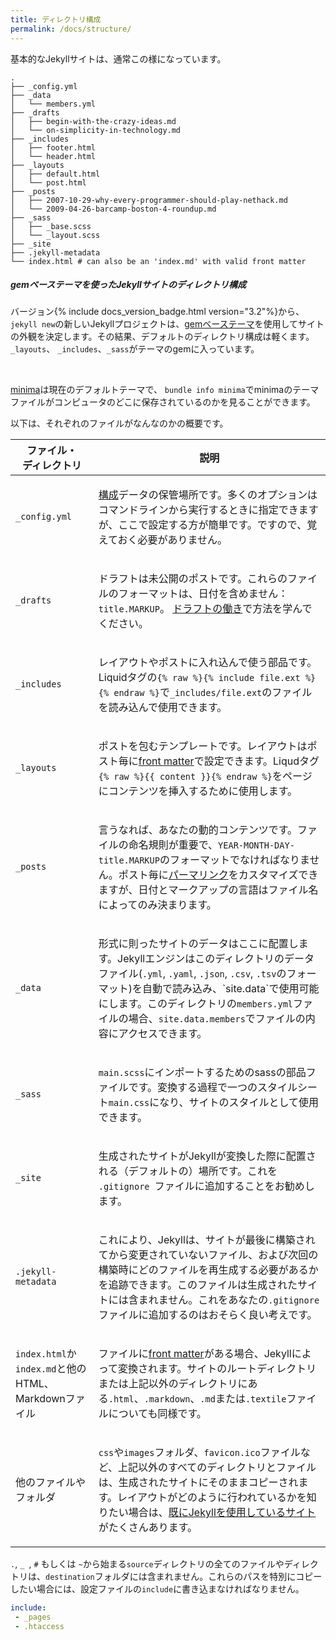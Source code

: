 ```yaml
---
title: ディレクトリ構成
permalink: /docs/structure/
---
```

<!-- ---
title: Directory Structure
permalink: /docs/structure/
--- -->

基本的なJekyllサイトは、通常この様になっています。

<!-- A basic Jekyll site usually looks something like this: -->

```
.
├── _config.yml
├── _data
│   └── members.yml
├── _drafts
│   ├── begin-with-the-crazy-ideas.md
│   └── on-simplicity-in-technology.md
├── _includes
│   ├── footer.html
│   └── header.html
├── _layouts
│   ├── default.html
│   └── post.html
├── _posts
│   ├── 2007-10-29-why-every-programmer-should-play-nethack.md
│   └── 2009-04-26-barcamp-boston-4-roundup.md
├── _sass
│   ├── _base.scss
│   └── _layout.scss
├── _site
├── .jekyll-metadata
└── index.html # can also be an 'index.md' with valid front matter
```

<div class="note">
  <h5>gemベーステーマを使ったJekyllサイトのディレクトリ構成</h5>
  <!-- <h5>Directory structure of Jekyll sites using gem-based themes</h5> -->
  <p>
    バージョン{% include docs_version_badge.html version="3.2"%}から、<code>jekyll new</code>の新しいJekyllプロジェクトは、<a href="/docs/themes/">gemベーステーマ</a>を使用してサイトの外観を決定します。その結果、デフォルトのディレクトリ構成は軽くます。<code>_layouts</code>、 <code>_includes</code>、<code>_sass</code>がテーマのgemに入っています。
  </p>
  <!-- <p>
    Since version {% include docs_version_badge.html version="3.2"%}, a new Jekyll project bootstrapped with <code>jekyll new</code> uses <a href="/docs/themes/">gem-based themes</a> to define the look of the site. This results in a lighter default directory structure : <code>_layouts</code>, <code>_includes</code> and <code>_sass</code> are stored in the theme-gem, by default.
  </p> -->
  <br />
  <p>
     <a href="https://github.com/jekyll/minima" target="_blank">minima</a>は現在のデフォルトテーマで、 <code>bundle info minima</code>でminimaのテーマファイルがコンピュータのどこに保存されているのかを見ることができます。
  </p>
  <!-- <p>
     <a href="https://github.com/jekyll/minima">minima</a> is the current default theme, and <code>bundle info minima</code> will show you where minima theme's files are stored on your computer.
  </p> -->
</div>

以下は、それぞれのファイルがなんなのかの概要です。

<!-- An overview of what each of these does: -->

<div class="mobile-side-scroller">
<table>
  <thead>
    <tr>
      <th>ファイル・<br />ディレクトリ</th>
      <th>説明</th>
      <!-- <th>File / Directory</th>
      <th>Description</th> -->
    </tr>
  </thead>
  <tbody>
    <tr>
      <td>
        <p><code>_config.yml</code></p>
      </td>
      <td>
        <p>
          <a href="{{ "/docs/configuration/" | relative_url }}">構成</a>データの保管場所です。多くのオプションはコマンドラインから実行するときに指定できますが、ここで設定する方が簡単です。ですので、覚えておく必要がありません。
        </p>
        <!-- <p>
          Stores <a href="/docs/configuration/">configuration</a> data. Many of
          these options can be specified from the command line executable but
          it’s easier to specify them here so you don’t have to remember them.
        </p> -->
      </td>
    </tr>
    <tr>
      <td>
        <p><code>_drafts</code></p>
      </td>
      <td>
        <p>
          ドラフトは未公開のポストです。これらのファイルのフォーマットは、日付を含めません： <code>title.MARKUP</code>。 <a href="{{ "/docs/posts/#drafts" | relative_url }}">ドラフトの働き</a>で方法を学んでください。
        </p>
        <!-- <p>
          Drafts are unpublished posts. The format of these files is without a
          date: <code>title.MARKUP</code>. Learn how to <a href="/docs/posts/#drafts">
          work with drafts</a>.
        </p> -->
      </td>
    </tr>
    <tr>
      <td>
        <p><code>_includes</code></p>
      </td>
      <td>
        <p>
          レイアウトやポストに入れ込んで使う部品です。Liquidタグの<code>{% raw %}{% include file.ext %}{% endraw %}</code>で<code>_includes/file.ext</code>のファイルを読み込んで使用できます。
        </p>
        <!-- <p>
          These are the partials that can be mixed and matched by your layouts
          and posts to facilitate reuse. The liquid tag
          <code>{% raw %}{% include file.ext %}{% endraw %}</code>
          can be used to include the partial in
          <code>_includes/file.ext</code>.
        </p> -->
      </td>
    </tr>
    <tr>
      <td>
        <p><code>_layouts</code></p>
      </td>
      <td>
        <p>
          ポストを包むテンプレートです。レイアウトはポスト毎に<a href="{{ "/docs/front-matter/" | relative_url }}">front matter</a>で設定できます。Liqudタグ<code>{% raw %}{{ content }}{% endraw %}</code>をページにコンテンツを挿入するために使用します。
        </p>
        <!-- <p>
          These are the templates that wrap posts. Layouts are chosen on a
          post-by-post basis in the
          <a href="/docs/front-matter/">front matter</a>,
          which is described in the next section. The liquid tag
          <code>{% raw %}{{ content }}{% endraw %}</code>
          is used to inject content into the web page.
        </p> -->
      </td>
    </tr>
    <tr>
      <td>
        <p><code>_posts</code></p>
      </td>
      <td>
        <p>
          言うなれば、あなたの動的コンテンツです。ファイルの命名規則が重要で、<code>YEAR-MONTH-DAY-title.MARKUP</code>のフォーマットでなければなりません。ポスト毎に<a href="{{ "/docs/permalinks/" | relative_url }}">パーマリンク</a>をカスタマイズできますが、日付とマークアップの言語はファイル名によってのみ決まります。
        </p>
        <!-- <p>
          Your dynamic content, so to speak. The naming convention of these
          files is important, and must follow the format:
          <code>YEAR-MONTH-DAY-title.MARKUP</code>.
          The <a href="/docs/permalinks/">permalinks</a> can be customized for
          each post, but the date and markup language are determined solely by
          the file name.
        </p> -->
      </td>
    </tr>
    <tr>
      <td>
        <p><code>_data</code></p>
      </td>
      <td>
        <p>
          形式に則ったサイトのデータはここに配置します。Jekyllエンジンはこのディレクトリのデータファイル(<code>.yml</code>, <code>.yaml</code>, <code>.json</code>, <code>.csv</code>, <code>.tsv</code>のフォーマット)を自動で読み込み、`site.data`で使用可能にします。このディレクトリの<code>members.yml</code>ファイルの場合、<code>site.data.members</code>でファイルの内容にアクセスできます。
        </p>
        <!-- <p>
          Well-formatted site data should be placed here. The Jekyll engine
          will autoload all data files (using either the <code>.yml</code>,
          <code>.yaml</code>, <code>.json</code>, <code>.csv</code> or
          <code>.tsv</code> formats and extensions) in this directory,
          and they will be accessible via `site.data`. If there's a file
          <code>members.yml</code> under the directory, then you can access
          contents of the file through <code>site.data.members</code>.
        </p> -->
      </td>
    </tr>
    <tr>
      <td>
        <p><code>_sass</code></p>
      </td>
      <td>
        <p>
          <code>main.scss</code>にインポートするためのsassの部品ファイルです。変換する過程で一つのスタイルシート<code>main.css</code>になり、サイトのスタイルとして使用できます。
        </p>
        <!-- <p>
          These are sass partials that can be imported into your <code>main.scss</code>
          which will then be processed into a single stylesheet
          <code>main.css</code> that defines the styles to be used by your site.
        </p> -->
      </td>
    </tr>
    <tr>
      <td>
        <p><code>_site</code></p>
      </td>
      <td>
        <p>
          生成されたサイトがJekyllが変換した際に配置される（デフォルトの）場所です。これを<code> .gitignore </code>ファイルに追加することをお勧めします。
        </p>
        <!-- <p>
          This is where the generated site will be placed (by default) once
          Jekyll is done transforming it. It’s probably a good idea to add this
          to your <code>.gitignore</code> file.
        </p> -->
      </td>
    </tr>
    <tr>
      <td>
        <p><code>.jekyll-metadata</code></p>
      </td>
      <td>
        <p>
          これにより、Jekyllは、サイトが最後に構築されてから変更されていないファイル、および次回の構築時にどのファイルを再生成する必要があるかを追跡できます。このファイルは生成されたサイトには含まれません。これをあなたの<code>.gitignore</code>ファイルに追加するのはおそらく良い考えです。
        </p>
        <!-- <p>
          This helps Jekyll keep track of which files have not been modified
          since the site was last built, and which files will need to be
          regenerated on the next build. This file will not be included in the
          generated site. It’s probably a good idea to add this to your
          <code>.gitignore</code> file.
        </p> -->
      </td>
    </tr>
    <tr>
      <td>
        <p><code>index.html</code>か<code>index.md</code>と他のHTML、Markdownファイル</p>
        <!-- <p><code>index.html</code> or <code>index.md</code> and other HTML,
        Markdown files</p> -->
      </td>
      <td>
        <p>
          ファイルに<a href="{{ "/docs/front-matter/" | relative_url }}">front matter</a>がある場合、Jekyllによって変換されます。サイトのルートディレクトリまたは上記以外のディレクトリにある<code>.html</code>、<code>.markdown</code>、<code>.md</code>または<code>.textile</code>ファイルについても同様です。
        </p>
        <!-- <p>
          Provided that the file has a <a href="/docs/front-matter/">front
          matter</a> section, it will be transformed by Jekyll. The same will
          happen for any <code>.html</code>, <code>.markdown</code>,
          <code>.md</code>, or <code>.textile</code> file in your site’s root
          directory or directories not listed above.
        </p> -->
      </td>
    </tr>
    <tr>
      <td>
        <p>他のファイルやフォルダ</p>
        <!-- <p>Other Files/Folders</p> -->
      </td>
      <td>
        <p>
          <code>css</code>や<code>images</code>フォルダ、<code>favicon.ico</code>ファイルなど、上記以外のすべてのディレクトリとファイルは、生成されたサイトにそのままコピーされます。レイアウトがどのように行われているかを知りたい場合は、<a href="https://jekyllrb.com/showcase/" target="_blank">既にJekyllを使用しているサイト</a>がたくさんあります。
        </p>
        <!-- <p>
          Every other directory and file except for those listed above—such as
          <code>css</code> and <code>images</code> folders,
          <code>favicon.ico</code> files, and so forth—will be copied verbatim
          to the generated site. There are plenty of <a href="/showcase/">sites
          already using Jekyll</a> if you’re curious to see how they’re laid
          out.
        </p> -->
      </td>
    </tr>
  </tbody>
</table>
</div>

`.`, `_ `, `#` もしくは `~`から始まる`source`ディレクトリの全てのファイルやディレクトリは、`destination`フォルダには含まれません。これらのパスを特別にコピーしたい場合には、設定ファイルの`include`に書き込まなければなりません。

<!-- Every file or directory beginning with the following characters: `.`, `_ `, `#` or `~` in the `source` directory will not be included in the `destination` folder. Such paths will have to be explicitly specified via the config file in the `include` directive to make sure they're copied over: -->

```yaml
include:
 - _pages
 - .htaccess
 ```
